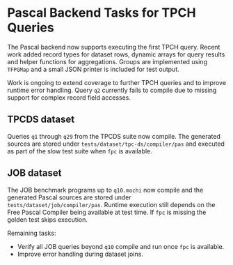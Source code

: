 # Pascal Backend Tasks for TPCH Queries

The Pascal backend now supports executing the first TPCH query. Recent work
added record types for dataset rows, dynamic arrays for query results and
helper functions for aggregations. Groups are implemented using `TFPGMap` and
a small JSON printer is included for test output.

Work is ongoing to extend coverage to further TPCH queries and to improve
runtime error handling. Query `q2` currently fails to compile due to missing
support for complex record field accesses.

## TPCDS dataset

Queries `q1` through `q29` from the TPCDS suite now compile. The generated
sources are stored under `tests/dataset/tpc-ds/compiler/pas` and executed as
part of the slow test suite when `fpc` is available.

## JOB dataset

The JOB benchmark programs up to `q10.mochi` now compile and the generated
Pascal sources are stored under `tests/dataset/job/compiler/pas`. Runtime
execution still depends on the Free Pascal Compiler being available at test
time. If `fpc` is missing the golden test skips execution.

Remaining tasks:

* Verify all JOB queries beyond `q10` compile and run once `fpc` is
  available.
* Improve error handling during dataset joins.
